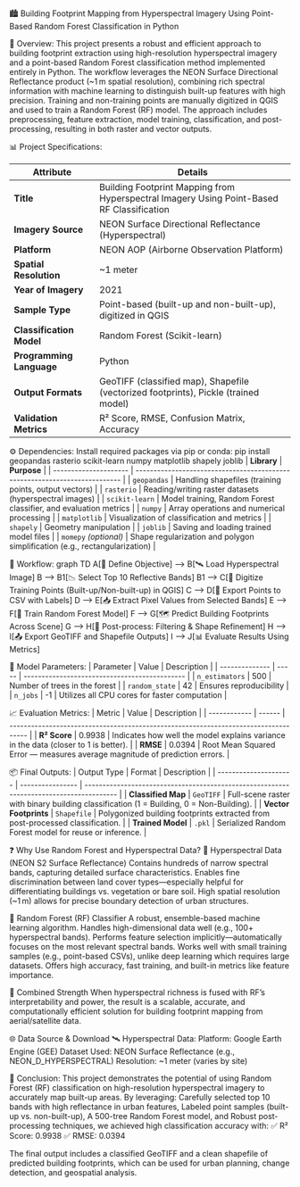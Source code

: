 🏙️ Building Footprint Mapping from Hyperspectral Imagery Using Point-Based Random Forest Classification in Python

📄 Overview:
  This project presents a robust and efficient approach to building footprint extraction using high-resolution hyperspectral imagery and a point-based Random Forest classification method implemented entirely in Python. The workflow leverages the NEON Surface Directional Reflectance product (~1 m spatial resolution), combining rich spectral information with machine learning to distinguish built-up features with high precision.
  Training and non-training points are manually digitized in QGIS and used to train a Random Forest (RF) model. The approach includes preprocessing, feature extraction, model training, classification, and post-processing, resulting in both raster and vector outputs.

📊 Project Specifications:

| **Attribute**            | **Details**                                                                               |
| ------------------------ | ----------------------------------------------------------------------------------------- |
| **Title**                | Building Footprint Mapping from Hyperspectral Imagery Using Point-Based RF Classification |
| **Imagery Source**       | NEON Surface Directional Reflectance (Hyperspectral)                                      |
| **Platform**             | NEON AOP (Airborne Observation Platform)                                                  |
| **Spatial Resolution**   | \~1 meter                                                                                 |
| **Year of Imagery**      | 2021                                                                                      |
| **Sample Type**          | Point-based (built-up and non-built-up), digitized in QGIS                                |
| **Classification Model** | Random Forest (Scikit-learn)                                                              |
| **Programming Language** | Python                                                                                    |
| **Output Formats**       | GeoTIFF (classified map), Shapefile (vectorized footprints), Pickle (trained model)       |
| **Validation Metrics**   | R² Score, RMSE, Confusion Matrix, Accuracy|

⚙️ Dependencies: Install required packages via pip or conda: pip install geopandas rasterio scikit-learn numpy matplotlib shapely joblib
| **Library**           | **Purpose**                                                                |
| --------------------- | -------------------------------------------------------------------------- |
| `geopandas`           | Handling shapefiles (training points, output vectors)                      |
| `rasterio`            | Reading/writing raster datasets (hyperspectral images)                     |
| `scikit-learn`        | Model training, Random Forest classifier, and evaluation metrics           |
| `numpy`               | Array operations and numerical processing                                  |
| `matplotlib`          | Visualization of classification and metrics                                |
| `shapely`             | Geometry manipulation                                                      |
| `joblib`              | Saving and loading trained model files                                     |
| `momepy` *(optional)* | Shape regularization and polygon simplification (e.g., rectangularization) |

🚀 Workflow:
graph TD
    A[🎯 Define Objective] --> B[🛰️ Load Hyperspectral Image]
    B --> B1[📉 Select Top 10 Reflective Bands]
    B1 --> C[🧭 Digitize Training Points (Built-up/Non-built-up) in QGIS]
    C --> D[💾 Export Points to CSV with Labels]
    D --> E[📥 Extract Pixel Values from Selected Bands]
    E --> F[🧠 Train Random Forest Model]
    F --> G[🗺️ Predict Building Footprints Across Scene]
    G --> H[🧹 Post-process: Filtering & Shape Refinement]
    H --> I[📤 Export GeoTIFF and Shapefile Outputs]
    I --> J[📊 Evaluate Results Using Metrics]
    
📌 Model Parameters:
| Parameter      | Value | Description                                   |
| -------------- | ----- | --------------------------------------------- |
| `n_estimators` | 500   | Number of trees in the forest                 |
| `random_state` | 42    | Ensures reproducibility                       |
| `n_jobs`       | -1    | Utilizes all CPU cores for faster computation |

📈 Evaluation Metrics:
| Metric       | Value  | Description                                                                         |
| ------------ | ------ | ----------------------------------------------------------------------------------- |
| **R² Score** | 0.9938 | Indicates how well the model explains variance in the data (closer to 1 is better). |
| **RMSE**     | 0.0394 | Root Mean Squared Error — measures average magnitude of prediction errors.          |

📦 Final Outputs:
| Output Type           | Format           | Description                                                                             |
| --------------------- | ---------------- | --------------------------------------------------------------------------------------- |
| **Classified Map**    | `GeoTIFF`        | Full-scene raster with binary building classification (1 = Building, 0 = Non-Building). |
| **Vector Footprints** | `Shapefile`      | Polygonized building footprints extracted from post-processed classification.           |
| **Trained Model**     | `.pkl`           | Serialized Random Forest model for reuse or inference.                                  |

❓ Why Use Random Forest and Hyperspectral Data?
  🌈 Hyperspectral Data (NEON S2 Surface Reflectance)
      Contains hundreds of narrow spectral bands, capturing detailed surface characteristics.
      Enables fine discrimination between land cover types—especially helpful for differentiating buildings vs. vegetation or bare soil.
      High spatial resolution (~1 m) allows for precise boundary detection of urban structures.

  🌲 Random Forest (RF) Classifier
      A robust, ensemble-based machine learning algorithm.
      Handles high-dimensional data well (e.g., 100+ hyperspectral bands).
      Performs feature selection implicitly—automatically focuses on the most relevant spectral bands.
      Works well with small training samples (e.g., point-based CSVs), unlike deep learning which requires large datasets.
      Offers high accuracy, fast training, and built-in metrics like feature importance.

  🧠 Combined Strength
      When hyperspectral richness is fused with RF’s interpretability and power, the result is a scalable, accurate, and computationally
      efficient solution for building footprint mapping from aerial/satellite data.

🌐 Data Source & Download
  🛰️ Hyperspectral Data:
      Platform: Google Earth Engine (GEE)
      Dataset Used: NEON Surface Reflectance (e.g., NEON_D_HYPERSPECTRAL)
      Resolution: ~1 meter (varies by site)

📌 Conclusion:
This project demonstrates the potential of using Random Forest (RF) classification on high-resolution hyperspectral imagery to accurately map built-up areas. By leveraging:
  Carefully selected top 10 bands with high reflectance in urban features, Labeled point samples (built-up vs. non-built-up), A 500-tree Random Forest model, and Robust post-processing techniques, we achieved high classification accuracy with: ✅ R² Score: 0.9938 ✅ RMSE: 0.0394

The final output includes a classified GeoTIFF and a clean shapefile of predicted building footprints, which can be used for urban planning, change detection, and geospatial analysis.
